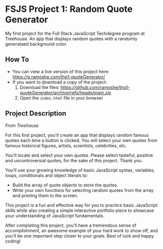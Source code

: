 # FSJS Project 1: Random Quote Generator
 
My first project for the Full Stack JavaScript Techdegree program at Treehouse. An app that displays random quotes with a randomly generataed background color. 

## How To
 - You can view a live version of this project here: https://g.ramoshe.com/thp1-quoteGenerator/
 - If you want to download a copy of the project:
    1. Download the files: https://github.com/ramoshe/thp1-quoteGenerator/archive/refs/heads/main.zip
    2. Open the `index.html` file in your browser

## Project Description
*From Treehouse*

For this first project, you'll create an app that displays random famous quotes each time a button is clicked. You will select your own quotes from famous historical figures, artists, scientists, celebrities, etc.

You'll locate and select your own quotes. Please select tasteful, positive and uncontroversial quotes, for the sake of this project. Thank you.

You'll use your growing knowledge of basic JavaScript syntax, variables, loops, conditionals and object literals to:
 - Build the array of quote objects to store the quotes.
 - Write your own functions for selecting random quotes from the array and printing them to the screen.

This project is a fun and effective way for you to practice basic JavaScript skills while also creating a simple interactive portfolio piece to showcase your understanding of JavaScript fundamentals.

After completing this project, you'll have a tremendous sense of accomplishment, an awesome example of your hard work to show off, and you'll be one important step closer to your goals. Best of luck and happy coding!
